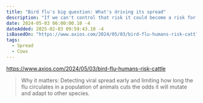 ```yaml
---
title: "Bird flu's big question: What's driving its spread"
description: "If we can't control that risk it could become a risk for the human population at large."
date: 2024-05-03 06:00:00.10 -4
dateAdded: 2025-02-03 09:59:43.10 -4
isBasedOn: "https://www.axios.com/2024/05/03/bird-flu-humans-risk-cattle"
tags:
  - Spread
  - Cows
---
```


https://www.axios.com/2024/05/03/bird-flu-humans-risk-cattle

> Why it matters: Detecting viral spread early and limiting how long the flu circulates in a population of animals cuts the odds it will mutate and adapt to other species.
